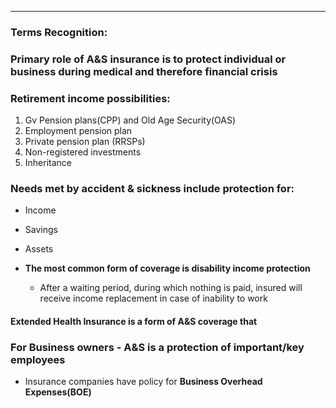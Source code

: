 ***
### Terms Recognition:

### Primary role of A&S insurance is to protect individual or business during medical and therefore financial crisis 

### Retirement income possibilities:
1. Gv Pension plans(CPP) and Old Age Security(OAS) 
2. Employment pension plan
3. Private pension plan (RRSPs)
4. Non-registered investments 
5. Inheritance

### Needs met by accident & sickness include protection for:
- Income
- Savings
- Assets 

- **The most common form of coverage is disability income protection**
	- After a waiting period, during which nothing is paid, insured will receive income replacement in case of inability to work 
#### Extended Health Insurance is a form of A&S coverage that

### For Business owners - A&S is a protection of important/key employees 
- Insurance companies have policy for **Business Overhead Expenses(BOE)**
